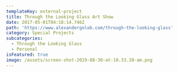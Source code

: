 ```yaml
---
templateKey: external-project
title: Through the Looking Glass Art Show
date: 2017-05-01T04:18:14.746Z
path: 'https://www.alexandergolob.com/through-the-looking-glass'
category: Special Projects
subcategories:
  - Through the Looking Glass
  - Personal
isFeatured: true
image: /assets/screen-shot-2019-08-30-at-10.33.20-am.png
---
```


